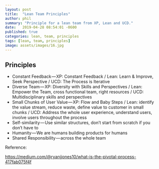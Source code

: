 ```yaml
---
layout: post
title:  "Lean Team Principles"
author: phil
summary: "Principle for a lean team from XP, Lean and UCD."
date:   2019-04-28 08:54:01 -0600
published: true
categories: lean, team, principles
tags: [lean, team, principles]
image: assets/images/16.jpg
---
```

## Principles
 *   Constant Feedback — XP: Constant Feedback / Lean: Learn & Improve, Seek Perspective / UCD: The Process is Iterative
 *  Diverse Team — XP: Diversity with Skills and Perspectives / Lean: Empower the Team, cross functional team, right resources / UCD: Multidisciplinary skills and perspectives
 * Small Chunks of User Value — XP: Flow and Baby Steps / Lean: identify the value stream, reduce waste, define value to customer in small chunks / UCD: Address the whole user experience, understand users, involve users throughout the process
 * Self-similarity — Use similar structures, don’t start from scratch if you don’t have to
 * Humanity — We are humans building products for humans
 * Shared Responsibility — across the whole team

Reference:

https://medium.com/@ryanjjones10/what-is-the-pivotal-process-417fab075f4f
